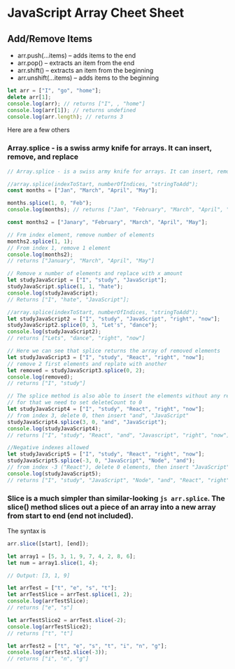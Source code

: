 # JavaScript Array Cheet Sheet

## Add/Remove Items

- arr.push(...items) – adds items to the end
- arr.pop() – extracts an item from the end
- arr.shift() – extracts an item from the beginning
- arr.unshift(...items) – adds items to the beginning

```js
let arr = ["I", "go", "home"];
delete arr[1];
console.log(arr); // returns ["I", , "home"]
console.log(arr[1]); // returns undefined
console.log(arr.length); // returns 3
```

Here are a few others

### Array.splice - is a swiss army knife for arrays. It can insert, remove, and replace

```js
// Array.splice - is a swiss army knife for arrays. It can insert, remove, and replace

//array.splice(indexToStart, numberOfIndices, "stringToAdd");
const months = ["Jan", "March", "April", "May"];

months.splice(1, 0, "Feb");
console.log(months); // returns ["Jan", "February", "March", "April", "May"]

const months2 = ["Janary", "February", "March", "April", "May"];

// Frm index element, remove number of elements
months2.splice(1, 1);
// From index 1, remove 1 element
console.log(months2);
// returns ["January", "March", "April", "May"]

// Remove x number of elements and replace with x amount
let studyJavaScript = ["I", "study", "JavaScript"];
studyJavaScript.splice(1, 1, "hate");
console.log(studyJavaScript);
// Returns ["I", "hate", "JavaScript"];

//array.splice(indexToStart, numberOfIndices, "stringToAdd");
let studyJavaScript2 = ["I", "study", "JavaScript", "right", "now"];
studyJavaScript2.splice(0, 3, "Let's", "dance");
console.log(studyJavaScript2);
// returns ["Lets", "dance", "right", "now"]

// Here we can see that splice returns the array of removed elements
let studyJavaScript3 = ["I", "study", "React", "right", "now"];
// remove 2 first elements and replate with another
let removed = studyJavaScript3.splice(0, 2);
console.log(removed);
// returns ["I", "study"]

// The splice method is also able to insert the elements without any removal.
// for that we need to set deleteCount to 0
let studyJavaScript4 = ["I", "study", "React", "right", "now"];
// from index 3, delete 0, then insert "and", "JavaScript"
studyJavaScript4.splice(3, 0, "and", "JavaScript");
console.log(studyJavaScript4);
// returns ["I", "study", "React", "and", "Javascript", "right", "now"];

//Negative indexes allowed
let studyJavaScript5 = ["I", "study", "React", "right", "now"];
studyJavaScript5.splice(-3, 0, "JavaScript", "Node", "and");
// from index -3 ("React"), delete 0 elements, then insert "JavaScript", "Node", "and"
console.log(studyJavaScript5);
// returns ["I", "study", "JavaScript", "Node", "and", "React", "right", "now"];
```

### Slice is a much simpler than similar-looking `js arr.splice`. The slice() method slices out a piece of an array into a new array from start to end (end not included).

The syntax is

```js
arr.slice([start], [end]);

let array1 = [5, 3, 1, 9, 7, 4, 2, 8, 6];
let num = array1.slice(1, 4);

// Output: [3, 1, 9]

let arrTest = ["t", "e", "s", "t"];
let arrTestSlice = arrTest.splice(1, 2);
console.log(arrTestSlice);
// returns ["e", "s"]

let arrTestSlice2 = arrTest.slice(-2);
console.log(arrTestSlice2);
// returns ["t", "t"]

let arrTest2 = ["t", "e", "s", "t", "i", "n", "g"];
console.log(arrTest2.slice(-3));
// returns ["i", "n", "g"]
```
